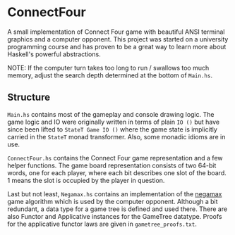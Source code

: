 # ConnectFour
A small implementation of Connect Four game with beautiful ANSI terminal
graphics and a computer opponent. This project was started on a university
programming course and has proven to be a great way to learn more about
Haskell's powerful abstractions.

NOTE: If the computer turn takes too long to run / swallows too much memory,
adjust the search depth determined at the bottom of `Main.hs`.

## Structure
`Main.hs` contains most of the gameplay and console drawing logic. The game
logic and IO were originally written in terms of plain `IO ()` but have since
been lifted to `StateT Game IO ()` where the game state is implicitly carried in
the `StateT` monad transformer. Also, some monadic idioms are in use.

`ConnectFour.hs` contains the Connect Four game representation and a few helper
functions. The game board representation consists of two 64-bit words, one for
each player, where each bit describes one slot of the board. 1 means the slot
is occupied by the player in question.

Last but not least, `Negamax.hs` contains an implementation of the
[negamax](https://en.wikipedia.org/wiki/Negamax#Negamax_with_alpha_beta_pruning)
game algorithm which is used by the computer opponent. Although a bit redundant,
a data type for a game tree is defined and used there. There are also Functor
and Applicative instances for the GameTree datatype. Proofs for the applicative
functor laws are given in `gametree_proofs.txt`.

